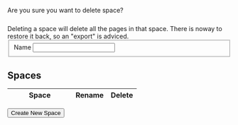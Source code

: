 
<script language='javascript'>
$(document).ready(function(){

    $("#confirmdelete").dialog({autoOpen: false,
                                width: 550,
                                modal: true});

    $("#spaceform").dialog({autoOpen: false,
            width: 550,
            modal: true});

    $("#alert").dialog({
        autoOpen: false,
        width: 400,
        modal: true,
        buttons: {"Ok": function(){
                $(this).dialog("close");
            }}});

    var messagealert = function(title, message){
        $dialog = $("#alert");
        $dialog.dialog("option", "title", title);
        $dialog.find("#alertmessage").html(message);
        $dialog.dialog("open");
    };

    var confirmdelete = function(options){
        var options = $.extend({space: 'this',
                                ok: $.noop,
                                cancel: $.noop}, options);
        $("#confirmdelete > #space").text(options.space);
        $("#confirmdelete").dialog("option", "buttons", {'Ok': function(){
                                                                options.ok();
                                                                $(this).dialog("close");
                                                                },
                                                         'Cancel': function() {
                                                             options.cancel();
                                                             $(this).dialog("close");
                                                             }
                                                         });
        $("#confirmdelete").dialog("open");
    };



    var remotecall = function(options) {
        var options = $.extend({success: $.noop,
                                error: $.alerterror,
                                data: {}}, options);


        $.ajax({url: options.uri,
                dataType: 'json',
                data: options.data,
                success: options.success,
                error: options.error});
    };

    var listspaces = function(options) {
        var options = $.extend(options, {uri: LFW_CONFIG['uris']['listSpaces']});
        remotecall(options);
    };

    var deletespace = function(spacename, options){
        var options = $.extend(options, {uri: LFW_CONFIG['uris']['deleteSpace'],
                                        data: {name: spacename}});
        remotecall(options);
    };

    var createspace = function(spacename, options){
        var options = $.extend(options, {uri: LFW_CONFIG['uris']['createSpace'],
                                        data: {name: spacename}});
        remotecall(options);
    };

    var editspace = function(name, newname, options){
        var options = $.extend(options, {uri: LFW_CONFIG['uris']['updateSpace'],
                                        data: {name: name,
                                               newname: newname}});
        remotecall(options);
    };

    var importspace = function(space, path, options){
        var options = $.extend(options, {uri: LFW_CONFIG['uris']['importSpace'],
                                        data: {space: space,
                                               filename: path}});
        remotecall(options);
    };

    var exportspace = function(space, path, options){
        var options = $.extend(options, {uri: LFW_CONFIG['uris']['exportSpace'],
                                        data: {space: space,
                                               filename: path}});
        remotecall(options);
    };

    console.log("Doing a list spaces call");

    var render = function(){
        listspaces({success: function(data){
                                var tbody = $("#spaceslist > tbody");
                                console.log("listspaces succeeded, rendering list...");
                                tbody.empty();
                                $.each(data, function(i, space){
                                    if (space == "Admin") return;

                                    tbody.append($("<tr>").append($("<td>").append($("<a>", {href: "#/Admin/" + space}).text(space)))
                                                          .append($("<td>").append($('<a>', {style: 'cursor: pointer'}).data('space', space).text('rename').click(function() {
                                                                var space = $(this).data('space');
                                                                $("#spaceform input").removeClass("ui-state-error").val(space);
                                                                $("#spaceform").dialog("option", "title", "Edit Space");
                                                                $("#spaceform").dialog("option", "buttons", {"Rename Space": function(){
                                                                                                            $dialog = $(this);
                                                                                                            $input = $dialog.find("input").removeClass("ui-state-error");

                                                                                                            var spacename = $.trim($dialog.find("#name").val());
                                                                                                            if (spacename == ""){
                                                                                                                $input.addClass("ui-state-error");
                                                                                                                return;
                                                                                                            }
                                                                                                            if (space == spacename){
                                                                                                                $dialog.dialog("close");
                                                                                                                return;
                                                                                                            }

                                                                                                            editspace(space, spacename, {success: function(){
                                                                                                                $("#space").find("option[value=" + space + "]").attr("value", spacename)
                                                                                                                    .text(spacename);

                                                                                                                render();
                                                                                                                $dialog.dialog("close");
                                                                                                            }, error: $.alerterror});
                                                                                                        },

                                                                                                      "Cancel": function(){
                                                                                                          $(this).dialog("close");
                                                                                                        }});

                                                                $("#spaceform").dialog("open");
                                                              })))
                                                          .append($("<td>").append($('<a>', {style: 'cursor: pointer'}).data('space', space).text('delete').click(function(){
                                                                var space = $(this).data('space');
                                                                confirmdelete({space: space,
                                                                         ok: function(){
                                                                             deletespace(space, {success: function(){
                                                                                    $("#space").find("option[value=" + space + "]").remove();
                                                                                    render();
                                                                                 }});
                                                                         }});
                                                              }))));
                                });
                            }});
    };

    $("#createspace").button().click(function() {
        var $dialog = $("#spaceform").dialog("option", "title", "Create Space");
        $("#spaceform  input").removeClass("ui-state-error").val("");
        $("#spaceform").dialog("option", "buttons", {"Create Space": function(){
                                                    $input = $dialog.find("input").removeClass("ui-state-error");

                                                    var spacename = $.trim($dialog.find("#name").val());
                                                    if (spacename == ""){
                                                        $input.addClass("ui-state-error");
                                                        return;
                                                    }

                                                    createspace(spacename, {success: function(){
                                                        $("#space").append($("<option>", {'value': spacename}).text(spacename));
                                                        render();
                                                        $dialog.dialog("close");
                                                    }, error: $.alerterror});
                                                },

                                              "Cancel": function(){
                                                  $(this).dialog("close");
                                                }});

        $("#spaceform").dialog("open");
        $("#spaceform").keydown(function(e) {
            if (e.keyCode == 13) {
                var buttons = $( "#spaceform" ).dialog( "option", "buttons" );
                var button = buttons["Create Space"];
                button();
            }
        });
    });


    render();
});

</script>

<div id='alert'>
<p id='alertmessage'></p>
</div>

<div id='confirmdelete' title='Delete Space'>
    Are you sure you want to delete <b id='space'></b> space?
    <div class='notice' style='margin-top: 25px;'>
    Deleting a space will delete all the pages in that space. There
    is noway to restore it back, so an "export" is adviced.
    </div>
</div>

<div id="spaceform" title="Create new space">
    <form>
    <fieldset>
        <label for="name">Name</label>
        <input type="text" name="name" id="name" class="text ui-widget-content ui-corner-all " />
    </fieldset>
    </form>
</div>

## Spaces

<table id='spaceslist' style='width: 80%;'>
<thead>
    <tr>
        <th style='width: 50%;'>Space</th>
        <th>Rename</th>
        <th>Delete</th>
    </tr>
</thead>
<tbody>
</tbody>
</table>

<button id='createspace'>Create New Space</button>
